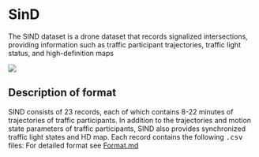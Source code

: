 # SinD

The SIND dataset is a drone dataset that records signalized intersections,  providing information such as traffic participant trajectories, traffic light status, and high-definition maps 

<img src="SIND.jpg">

## Description of format

SIND consists of 23 records, each of which contains 8-22 minutes of trajectories of traffic participants. In addition to the trajectories and motion state parameters of traffic participants, SIND also provides synchronized traffic light states and HD map. Each record contains the following <kbd>.csv</kbd> files:
For detailed format see [Format.md](Format.md#sdd)
